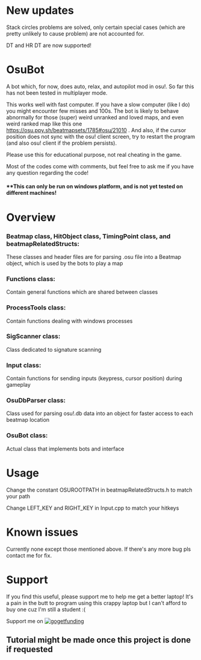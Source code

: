 # New updates
Stack circles problems are solved, only certain special cases (which are pretty unlikely to cause problem) are not accounted for.

DT and HR DT are now supported!

# OsuBot
A bot which, for now, does auto, relax, and autopilot mod in osu!. So far this has not been tested in multiplayer mode.

This works well with fast computer. If you have a slow computer (like I do) you might encounter few misses and 100s. 
The bot is likely to behave abnormally for those (super) weird unranked and loved maps, and even weird ranked map like this one https://osu.ppy.sh/beatmapsets/1785#osu/21010 .
And also, if the cursor position does not sync with the osu! client screen, try to restart the program (and also osu! client if the problem persists).

Please use this for educational purpose, not real cheating in the game.

Most of the codes come with comments, but feel free to ask me if you have any question regarding the code!

#### **This can only be run on windows platform, and is not yet tested on different machines!

# Overview

### Beatmap class, HitObject class, TimingPoint class, and beatmapRelatedStructs:
These classes and header files are for parsing .osu file into a Beatmap object, which is used by the bots to play a map

### Functions class:
Contain general functions which are shared between classes

### ProcessTools class:
Contain functions dealing with windows processes

### SigScanner class:
Class dedicated to signature scanning

### Input class:
Contain functions for sending inputs (keypress, cursor position) during gameplay

### OsuDbParser class:
Class used for parsing osu!.db data into an object for faster access to each beatmap location

### OsuBot class:
Actual class that implements bots and interface

# Usage
Change the constant OSUROOTPATH in beatmapRelatedStructs.h to match your path

Change LEFT_KEY and RIGHT_KEY in Input.cpp to match your hitkeys

# Known issues
Currently none except those mentioned above. If there's any more bug pls contact me for fix.

# Support
If you find this useful, please support me to help me get a better laptop! It's a pain in the butt to program using this crappy laptop but I can't afford to buy one cuz I'm still a student :(

Support me on [![gogetfunding](https://gogetfunding.com/wp-content/themes/ggf/images/logo.png)](https://goget.fund/2KsnB8f)

## Tutorial might be made once this project is done if requested
